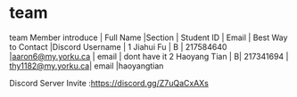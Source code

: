 # team
team Member introduce
| Full Name |Section | Student ID | Email | Best Way to Contact |Discord Username |
1 Jiahui Fu | B | 217584640 |aaron6@my.yorku.ca | email | dont have it
2 Haoyang Tian | B| 217341694 | thy1182@my.yorku.ca| email |haoyangtian

Discord Server Invite :https://discord.gg/Z7uQaCxAXs
